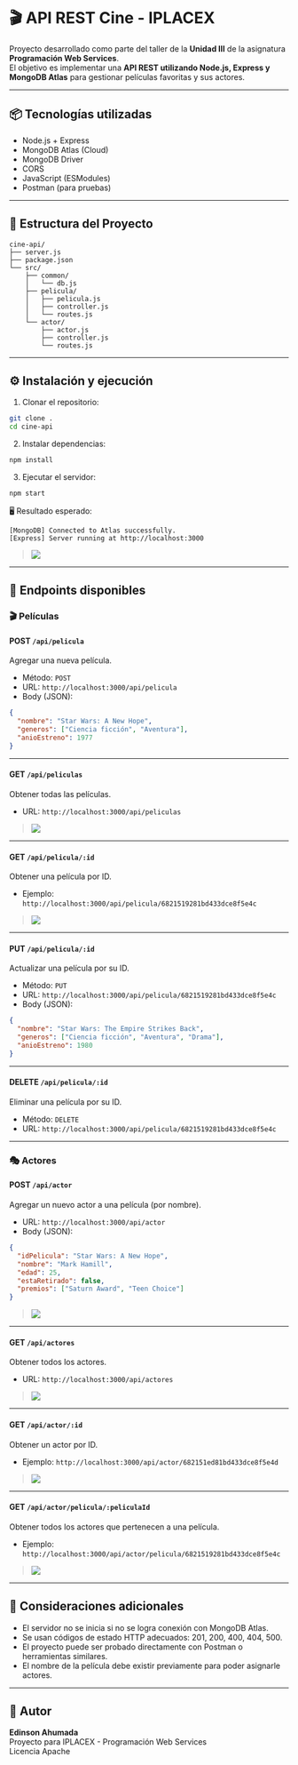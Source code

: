 
# 🎬 API REST Cine - IPLACEX

Proyecto desarrollado como parte del taller de la **Unidad III** de la asignatura **Programación Web Services**.  
El objetivo es implementar una **API REST utilizando Node.js, Express y MongoDB Atlas** para gestionar películas favoritas y sus actores.

---

## 📦 Tecnologías utilizadas

- Node.js + Express
- MongoDB Atlas (Cloud)
- MongoDB Driver
- CORS
- JavaScript (ESModules)
- Postman (para pruebas)

---

## 📁 Estructura del Proyecto

```
cine-api/
├── server.js
├── package.json
└── src/
    ├── common/
    │   └── db.js
    ├── pelicula/
    │   ├── pelicula.js
    │   ├── controller.js
    │   └── routes.js
    └── actor/
        ├── actor.js
        ├── controller.js
        └── routes.js
```

---

## ⚙️ Instalación y ejecución

1. Clonar el repositorio:

```bash
git clone .
cd cine-api
```

2. Instalar dependencias:

```bash
npm install
```

3. Ejecutar el servidor:

```bash
npm start
```

🖥️ Resultado esperado:

```
[MongoDB] Connected to Atlas successfully.
[Express] Server running at http://localhost:3000
```

> <img src="img/captura-npm-start.png">

---

## 🔗 Endpoints disponibles

### 🎬 Películas

#### POST `/api/pelicula`
Agregar una nueva película.

- Método: `POST`
- URL: `http://localhost:3000/api/pelicula`
- Body (JSON):
```json
{
  "nombre": "Star Wars: A New Hope",
  "generos": ["Ciencia ficción", "Aventura"],
  "anioEstreno": 1977
}
```

---

#### GET `/api/peliculas`
Obtener todas las películas.

- URL: `http://localhost:3000/api/peliculas`

> <img src="img/get-peliculas.png">

---

#### GET `/api/pelicula/:id`
Obtener una película por ID.

- Ejemplo: `http://localhost:3000/api/pelicula/6821519281bd433dce8f5e4c`

> <img src="img/get-pelicula-by-id.png">

---

#### PUT `/api/pelicula/:id`
Actualizar una película por su ID.

- Método: `PUT`
- URL: `http://localhost:3000/api/pelicula/6821519281bd433dce8f5e4c`
- Body (JSON):
```json
{
  "nombre": "Star Wars: The Empire Strikes Back",
  "generos": ["Ciencia ficción", "Aventura", "Drama"],
  "anioEstreno": 1980
}
```

---

#### DELETE `/api/pelicula/:id`
Eliminar una película por su ID.

- Método: `DELETE`
- URL: `http://localhost:3000/api/pelicula/6821519281bd433dce8f5e4c`

---

### 🎭 Actores

#### POST `/api/actor`
Agregar un nuevo actor a una película (por nombre).

- URL: `http://localhost:3000/api/actor`
- Body (JSON):
```json
{
  "idPelicula": "Star Wars: A New Hope",
  "nombre": "Mark Hamill",
  "edad": 25,
  "estaRetirado": false,
  "premios": ["Saturn Award", "Teen Choice"]
}
```

> <img src="img/post-actor.png">

---

#### GET `/api/actores`
Obtener todos los actores.

- URL: `http://localhost:3000/api/actores`

> <img src="img/get-actores.png">

---

#### GET `/api/actor/:id`
Obtener un actor por ID.

- Ejemplo: `http://localhost:3000/api/actor/682151ed81bd433dce8f5e4d`

> <img src="img/get-actor-by-id.png">

---

#### GET `/api/actor/pelicula/:peliculaId`
Obtener todos los actores que pertenecen a una película.

- Ejemplo: `http://localhost:3000/api/actor/pelicula/6821519281bd433dce8f5e4c`

> <img src="img/get-actores-by-pelicula.png">

---

## 📌 Consideraciones adicionales

- El servidor no se inicia si no se logra conexión con MongoDB Atlas.
- Se usan códigos de estado HTTP adecuados: 201, 200, 400, 404, 500.
- El proyecto puede ser probado directamente con Postman o herramientas similares.
- El nombre de la película debe existir previamente para poder asignarle actores.

---

## 📝 Autor

**Edinson Ahumada**  
Proyecto para IPLACEX - Programación Web Services  
Licencia Apache
